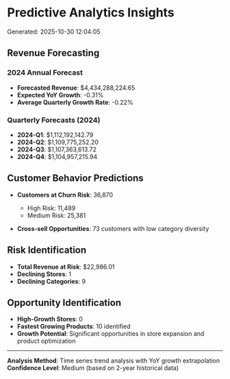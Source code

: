# Predictive Analytics Insights
Generated: 2025-10-30 12:04:05

## Revenue Forecasting

### 2024 Annual Forecast
- **Forecasted Revenue**: $4,434,288,224.65
- **Expected YoY Growth**: -0.31%
- **Average Quarterly Growth Rate**: -0.22%

### Quarterly Forecasts (2024)
- **2024-Q1**: $1,112,192,142.79
- **2024-Q2**: $1,109,775,252.20
- **2024-Q3**: $1,107,363,613.72
- **2024-Q4**: $1,104,957,215.94

## Customer Behavior Predictions

- **Customers at Churn Risk**: 36,870
  - High Risk: 11,489
  - Medium Risk: 25,381

- **Cross-sell Opportunities**: 73 customers with low category diversity

## Risk Identification

- **Total Revenue at Risk**: $22,986.01
- **Declining Stores**: 1
- **Declining Categories**: 9

## Opportunity Identification

- **High-Growth Stores**: 0
- **Fastest Growing Products**: 10 identified
- **Growth Potential**: Significant opportunities in store expansion and product optimization

---
**Analysis Method**: Time series trend analysis with YoY growth extrapolation
**Confidence Level**: Medium (based on 2-year historical data)
